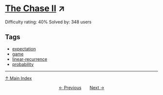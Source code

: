 # [The Chase II](https://projecteuler.net/problem=683) ↗️

Difficulty rating: 40%
Solved by: 348 users
## Tags

- [expectation](../tags/expectation.md)
- [game](../tags/game.md)
- [linear-recurrence](../tags/linear-recurrence.md)
- [probability](../tags/probability.md)



---

[↑ Main Index](../README.md)


<div align=center><a href='682.md'>← Previous</a> &nbsp;&nbsp; &nbsp;&nbsp;  <a href='684.md'>Next →</a></div>
